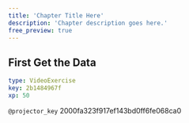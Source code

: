```yaml
---
title: 'Chapter Title Here'
description: 'Chapter description goes here.'
free_preview: true
---
```


## First Get the Data

```yaml
type: VideoExercise
key: 2b1484967f
xp: 50
```

`@projector_key`
2000fa323f917ef143bd0ff6fe068ca0
